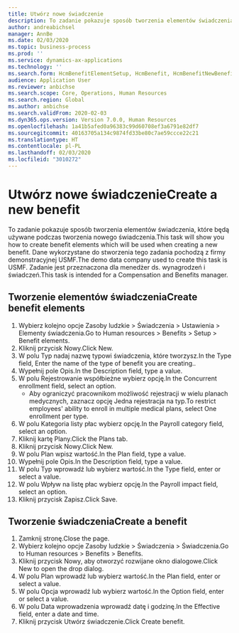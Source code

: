 ```yaml
---
title: Utwórz nowe świadczenie
description: To zadanie pokazuje sposób tworzenia elementów świadczenia, które będą używane podczas tworzenia nowego świadczenia.
author: andreabichsel
manager: AnnBe
ms.date: 02/03/2020
ms.topic: business-process
ms.prod: ''
ms.service: dynamics-ax-applications
ms.technology: ''
ms.search.form: HcmBenefitElementSetup, HcmBenefit, HcmBenefitNewBenefit, HcmBenefitPlanLookup
audience: Application User
ms.reviewer: anbichse
ms.search.scope: Core, Operations, Human Resources
ms.search.region: Global
ms.author: anbichse
ms.search.validFrom: 2020-02-03
ms.dyn365.ops.version: Version 7.0.0, Human Resources
ms.openlocfilehash: 1a41b5afed0a96383c99d60708ef3a6791e82df7
ms.sourcegitcommit: 40163705a134c9874fd33be80c7ae59ccce22c21
ms.translationtype: HT
ms.contentlocale: pl-PL
ms.lasthandoff: 02/03/2020
ms.locfileid: "3010272"
---
```

# <a name="create-a-new-benefit"></a><span data-ttu-id="9cac3-103">Utwórz nowe świadczenie</span><span class="sxs-lookup"><span data-stu-id="9cac3-103">Create a new benefit</span></span>

<span data-ttu-id="9cac3-104">To zadanie pokazuje sposób tworzenia elementów świadczenia, które będą używane podczas tworzenia nowego świadczenia.</span><span class="sxs-lookup"><span data-stu-id="9cac3-104">This task will show you how to create benefit elements which will be used when creating a new benefit.</span></span> <span data-ttu-id="9cac3-105">Dane wykorzystane do stworzenia tego zadania pochodzą z firmy demonstracyjnej USMF.</span><span class="sxs-lookup"><span data-stu-id="9cac3-105">The demo data company used to create this task is USMF.</span></span> <span data-ttu-id="9cac3-106">Zadanie jest przeznaczona dla menedżer ds. wynagrodzeń i świadczeń.</span><span class="sxs-lookup"><span data-stu-id="9cac3-106">This task is intended for a Compensation and Benefits manager.</span></span>


## <a name="create-benefit-elements"></a><span data-ttu-id="9cac3-107">Tworzenie elementów świadczenia</span><span class="sxs-lookup"><span data-stu-id="9cac3-107">Create benefit elements</span></span>
1. <span data-ttu-id="9cac3-108">Wybierz kolejno opcje Zasoby ludzkie > Świadczenia > Ustawienia > Elementy świadczenia.</span><span class="sxs-lookup"><span data-stu-id="9cac3-108">Go to Human resources > Benefits > Setup > Benefit elements.</span></span>
2. <span data-ttu-id="9cac3-109">Kliknij przycisk Nowy.</span><span class="sxs-lookup"><span data-stu-id="9cac3-109">Click New.</span></span>
3. <span data-ttu-id="9cac3-110">W polu Typ nadaj nazwę typowi świadczenia, które tworzysz.</span><span class="sxs-lookup"><span data-stu-id="9cac3-110">In the Type field, Enter the name of the type of benefit you are creating..</span></span>
4. <span data-ttu-id="9cac3-111">Wypełnij pole Opis.</span><span class="sxs-lookup"><span data-stu-id="9cac3-111">In the Description field, type a value.</span></span>
5. <span data-ttu-id="9cac3-112">W polu Rejestrowanie współbieżne wybierz opcję.</span><span class="sxs-lookup"><span data-stu-id="9cac3-112">In the Concurrent enrollment field, select an option.</span></span>
    * <span data-ttu-id="9cac3-113">Aby ograniczyć pracownikom możliwość rejestracji w wielu planach medycznych, zaznacz opcję Jedna rejestracja na typ.</span><span class="sxs-lookup"><span data-stu-id="9cac3-113">To restrict employees' ability to enroll in multiple medical plans, select One enrollment per type.</span></span>  
6. <span data-ttu-id="9cac3-114">W polu Kategoria listy płac wybierz opcję.</span><span class="sxs-lookup"><span data-stu-id="9cac3-114">In the Payroll category field, select an option.</span></span>
7. <span data-ttu-id="9cac3-115">Kliknij kartę Plany.</span><span class="sxs-lookup"><span data-stu-id="9cac3-115">Click the Plans tab.</span></span>
8. <span data-ttu-id="9cac3-116">Kliknij przycisk Nowy.</span><span class="sxs-lookup"><span data-stu-id="9cac3-116">Click New.</span></span>
9. <span data-ttu-id="9cac3-117">W polu Plan wpisz wartość.</span><span class="sxs-lookup"><span data-stu-id="9cac3-117">In the Plan field, type a value.</span></span>
10. <span data-ttu-id="9cac3-118">Wypełnij pole Opis.</span><span class="sxs-lookup"><span data-stu-id="9cac3-118">In the Description field, type a value.</span></span>
11. <span data-ttu-id="9cac3-119">W polu Typ wprowadź lub wybierz wartość.</span><span class="sxs-lookup"><span data-stu-id="9cac3-119">In the Type field, enter or select a value.</span></span>
12. <span data-ttu-id="9cac3-120">W polu Wpływ na listę płac wybierz opcję.</span><span class="sxs-lookup"><span data-stu-id="9cac3-120">In the Payroll impact field, select an option.</span></span>
13. <span data-ttu-id="9cac3-121">Kliknij przycisk Zapisz.</span><span class="sxs-lookup"><span data-stu-id="9cac3-121">Click Save.</span></span>

## <a name="create-a-benefit"></a><span data-ttu-id="9cac3-122">Tworzenie świadczenia</span><span class="sxs-lookup"><span data-stu-id="9cac3-122">Create a benefit</span></span>
1. <span data-ttu-id="9cac3-123">Zamknij stronę.</span><span class="sxs-lookup"><span data-stu-id="9cac3-123">Close the page.</span></span>
2. <span data-ttu-id="9cac3-124">Wybierz kolejno opcje Zasoby ludzkie > Świadczenia > Świadczenia.</span><span class="sxs-lookup"><span data-stu-id="9cac3-124">Go to Human resources > Benefits > Benefits.</span></span>
3. <span data-ttu-id="9cac3-125">Kliknij przycisk Nowy, aby otworzyć rozwijane okno dialogowe.</span><span class="sxs-lookup"><span data-stu-id="9cac3-125">Click New to open the drop dialog.</span></span>
4. <span data-ttu-id="9cac3-126">W polu Plan wprowadź lub wybierz wartość.</span><span class="sxs-lookup"><span data-stu-id="9cac3-126">In the Plan field, enter or select a value.</span></span>
5. <span data-ttu-id="9cac3-127">W polu Opcja wprowadź lub wybierz wartość.</span><span class="sxs-lookup"><span data-stu-id="9cac3-127">In the Option field, enter or select a value.</span></span>
6. <span data-ttu-id="9cac3-128">W polu Data wprowadzenia wprowadź datę i godzinę.</span><span class="sxs-lookup"><span data-stu-id="9cac3-128">In the Effective field, enter a date and time.</span></span>
7. <span data-ttu-id="9cac3-129">Kliknij przycisk Utwórz świadczenie.</span><span class="sxs-lookup"><span data-stu-id="9cac3-129">Click Create benefit.</span></span>

